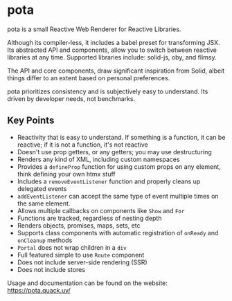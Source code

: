 # pota

pota is a small Reactive Web Renderer for Reactive Libraries.

Although its compiler-less, it includes a babel preset for
transforming JSX. Its abstracted API and components, allow you to
switch between reactive libraries at any time. Supported libraries
include: solid-js, oby, and flimsy.

The API and core components, draw significant inspiration from Solid,
albeit things differ to an extent based on personal preferences.

pota prioritizes consistency and is subjectively easy to understand.
Its driven by developer needs, not benchmarks.

## Key Points

- Reactivity that is easy to understand. If something is a function,
  it can be reactive; if it is not a function, it's not reactive
- Doesn't use prop getters, or any getters; you may use destructuring
- Renders any kind of XML, including custom namespaces
- Provides a `defineProp` function for using custom props on any
  element, think defining your own htmx stuff
- Includes a `removeEventListener` function and properly cleans up
  delegated events
- `addEventListener` can accept the same type of event multiple times
  on the same element.
- Allows multiple callbacks on components like `Show` and `For`
- Functions are tracked, regardless of nesting depth
- Renders objects, promises, maps, sets, etc
- Supports class components with automatic registration of `onReady`
  and `onCleanup` methods
- `Portal` does not wrap children in a `div`
- Full featured simple to use `Route` component
- Does not include server-side rendering (SSR)
- Does not include stores

Usage and documentation can be found on the website:
https://pota.quack.uy/
